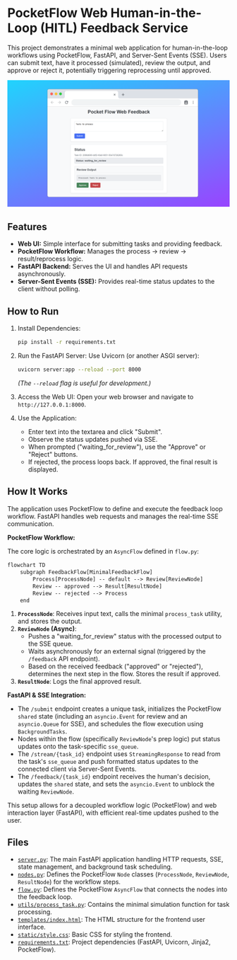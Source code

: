 # PocketFlow Web Human-in-the-Loop (HITL) Feedback Service

This project demonstrates a minimal web application for human-in-the-loop workflows using PocketFlow, FastAPI, and Server-Sent Events (SSE). Users can submit text, have it processed (simulated), review the output, and approve or reject it, potentially triggering reprocessing until approved.

<p align="center">
  <img 
    src="./assets/banner.png" width="800"
  />
</p>

## Features

-   **Web UI:** Simple interface for submitting tasks and providing feedback.
-   **PocketFlow Workflow:** Manages the process -> review -> result/reprocess logic.
-   **FastAPI Backend:** Serves the UI and handles API requests asynchronously.
-   **Server-Sent Events (SSE):** Provides real-time status updates to the client without polling.

## How to Run

1.  Install Dependencies:
    ```bash
    pip install -r requirements.txt
    ```

2.  Run the FastAPI Server:
    Use Uvicorn (or another ASGI server):
    ```bash
    uvicorn server:app --reload --port 8000
    ```
    *(The `--reload` flag is useful for development.)*

3.  Access the Web UI:
    Open your web browser and navigate to `http://127.0.0.1:8000`.

4.  Use the Application:
    *   Enter text into the textarea and click "Submit".
    *   Observe the status updates pushed via SSE.
    *   When prompted ("waiting_for_review"), use the "Approve" or "Reject" buttons.
    *   If rejected, the process loops back. If approved, the final result is displayed.

## How It Works

The application uses PocketFlow to define and execute the feedback loop workflow. FastAPI handles web requests and manages the real-time SSE communication.

**PocketFlow Workflow:**

The core logic is orchestrated by an `AsyncFlow` defined in `flow.py`:

```mermaid
flowchart TD
    subgraph FeedbackFlow[MinimalFeedbackFlow]
        Process[ProcessNode] -- default --> Review[ReviewNode]
        Review -- approved --> Result[ResultNode]
        Review -- rejected --> Process
    end
```

1.  **`ProcessNode`**: Receives input text, calls the minimal `process_task` utility, and stores the output.
2.  **`ReviewNode` (Async)**:
    *   Pushes a "waiting_for_review" status with the processed output to the SSE queue.
    *   Waits asynchronously for an external signal (triggered by the `/feedback` API endpoint).
    *   Based on the received feedback ("approved" or "rejected"), determines the next step in the flow. Stores the result if approved.
3.  **`ResultNode`**: Logs the final approved result.

**FastAPI & SSE Integration:**

*   The `/submit` endpoint creates a unique task, initializes the PocketFlow `shared` state (including an `asyncio.Event` for review and an `asyncio.Queue` for SSE), and schedules the flow execution using `BackgroundTasks`.
*   Nodes within the flow (specifically `ReviewNode`'s prep logic) put status updates onto the task-specific `sse_queue`.
*   The `/stream/{task_id}` endpoint uses `StreamingResponse` to read from the task's `sse_queue` and push formatted status updates to the connected client via Server-Sent Events.
*   The `/feedback/{task_id}` endpoint receives the human's decision, updates the `shared` state, and sets the `asyncio.Event` to unblock the waiting `ReviewNode`.

This setup allows for a decoupled workflow logic (PocketFlow) and web interaction layer (FastAPI), with efficient real-time updates pushed to the user.

## Files

-   [`server.py`](./server.py): The main FastAPI application handling HTTP requests, SSE, state management, and background task scheduling.
-   [`nodes.py`](./nodes.py): Defines the PocketFlow `Node` classes (`ProcessNode`, `ReviewNode`, `ResultNode`) for the workflow steps.
-   [`flow.py`](./flow.py): Defines the PocketFlow `AsyncFlow` that connects the nodes into the feedback loop.
-   [`utils/process_task.py`](./utils/process_task.py): Contains the minimal simulation function for task processing.
-   [`templates/index.html`](./templates/index.html): The HTML structure for the frontend user interface.
-   [`static/style.css`](./static/style.css): Basic CSS for styling the frontend.
-   [`requirements.txt`](./requirements.txt): Project dependencies (FastAPI, Uvicorn, Jinja2, PocketFlow).
